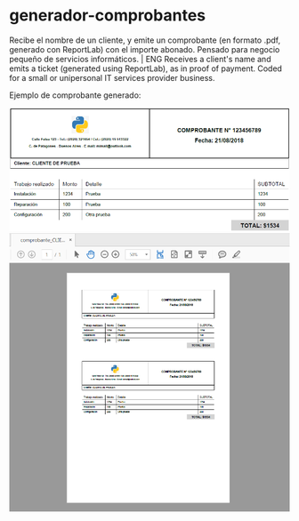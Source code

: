 # generador-comprobantes
Recibe el nombre de un cliente, y emite un comprobante (en formato .pdf, generado con ReportLab) con el importe abonado. Pensado para negocio pequeño de servicios informáticos. | ENG Receives a client's name and emits a ticket (generated using ReportLab), as in proof of payment. Coded for a small or unipersonal IT services provider business.

Ejemplo de comprobante generado:

![Alt text](https://raw.githubusercontent.com/blueautomatic/generador-comprobantes/master/ejemplo_comprobante_generado1.png)
![Alt text](https://raw.githubusercontent.com/blueautomatic/generador-comprobantes/master/ejemplo_comprobante_generado2.png)

